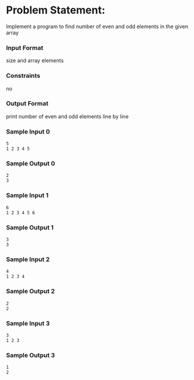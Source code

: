 # Problem Statement:

Implement a program to find number of even and odd elements in the given array

### Input Format

size and array elements

### Constraints

no

### Output Format

print number of even and odd elements line by line

### Sample Input 0
```
5
1 2 3 4 5
```
### Sample Output 0
```
2
3
```
### Sample Input 1
```
6
1 2 3 4 5 6
```
### Sample Output 1
```
3
3
```
### Sample Input 2
```
4
1 2 3 4
```
### Sample Output 2
```
2
2
```
### Sample Input 3
```
3
1 2 3
```
### Sample Output 3
```
1
2
```
